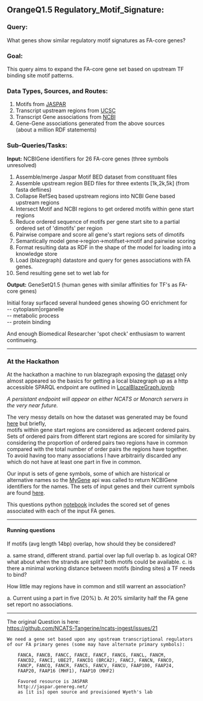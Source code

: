 
## OrangeQ1.5 Regulatory_Motif_Signature: 

### Query:
What genes show similar regulatory motif signatures as FA-core genes?

### Goal:
This query aims to expand the FA-core gene set based on upstream TF binding site motif patterns.

### Data Types, Sources, and Routes:
1. Motifs from [JASPAR](http://jaspar.genereg.net/html/DOWNLOAD/bed_files/)
2. Transcript upstream regions from [UCSC](http://hgdownload.cse.ucsc.edu/goldenPath/hg19/bigZips/)
3. Transcript Gene associations from [NCBI](ftp://ftp.ncbi.nih.gov/gene/DATA/gene2refseq.gz)
4. Gene-Gene associations generated from the above sources  
(about a million RDF statements)
  
### Sub-Queries/Tasks:
   
**Input:** NCBIGene identifiers for 26 FA-core genes (three symbols unresolved)  
  1. Assemble/merge Jaspar Motif BED dataset from constituant files    
  2. Assemble upstream region BED files for three extents [1k,2k,5k] (from fasta deflines)  
  3. Collapse RefSeq based upstream regions into NCBI Gene based upstream regions    
  4. Intersect Motif and NCBI regions to get ordered motifs within gene start regions  
  5. Reduce ordered sequence of motifs per gene start site to a partial ordered set of 'dimotifs' per region  
  6. Pairwise compare and score all gene's start regions sets of dimotifs  
  7. Semantically model gene->region->motifset->motif and pairwise scoring  
  8. Format resulting data as RDF in the shape of the model for loading into a knowledge store  
  9. Load (blazegraph) datastore and query for genes associations with FA genes.  
 10. Send resulting gene set to wet lab for  
 
**Output:** GeneSetQ1.5 (human genes with similar affinities for TF's as FA-core genes)
  
Initial foray surfaced several hundeed genes showing GO enrichment for  
--       cytoplasm|organelle  
--       metabolic process  
--       protein binding  

And enough Biomedical Researcher 'spot check' enthusiasm to warrent continueing.


-----
### At the Hackathon
At the hackathon a machine to run blazegraph exposing the [dataset](file://translator.ncats.io/translator/Orange/jaspar.nt)
only almost appeared so the basics for getting a local blazegraph up as a http accessible
SPARQL endpoint are outlined in [LocalBlazeGraph.ipynb](file://LocalBlazeGraph.ipynb)

_A persistant endpoint will appear on either NCATS or Monarch servers in the very near future._
 

The very messy details on how the dataset was generated may be found [here](https://github.com/TomConlin/Jaspar_FA/blob/master/README.FA_genes_take2) but briefly,  
motifs within gene start regions are considered as adjecent ordered pairs.  
Sets of ordered pairs from different start regions are scored for similarity
by considering the proportion of ordered pairs two regions have in common compared with the total number of order pairs the regions have together.  
To avoid having too many associations I have arbitrairly discarded any which do not have at least one part in five in common.

Our input is sets of gene symbols, some of which are historical or alternative
names so the [MyGene](http://mygene.info/) api was called to return NCBIGene identifiers for the names.
The sets of input genes and their current symbols are found [here](https://github.com/NCATS-Tangerine/cq-notebooks/tree/master/FA_gene_sets).
 
This questions python [notebook](https://github.com/NCATS-Tangerine/cq-notebooks/blob/master/OrangeQ1.5_Regulatory_Motif_Signature/CQ1.5.ipynb)
includes the scored set of genes associated with each of the input FA genes.
 







---
#### Running questions  

If motifs (avg length 14bp) overlap, how should they be considered?

 a. same strand, different strand. partial over lap full overlap
 b. as logical OR?  what about when the strands are split?  both motifs could be available.
 c. is there a minimal working distance between motifs (binding sites) a TF needs to bind?


How little may regions have in common and still warrent an association?

  a. Current using a part in five (20%)
  b. At 20%  similarity half the FA gene set report no associations.

-----
The original Question is here:    
https://github.com/NCATS-Tangerine/ncats-ingest/issues/21


```
We need a gene set based upon any upstream transcriptional regulators
of our FA primary genes (some may have alternate primary symbols):

    FANCA, FANCB, FANCC, FANCE, FANCF, FANCG, FANCL, FANCM,
    FANCD2, FANCI, UBE2T, FANCD1 (BRCA2), FANCJ, FANCN, FANCO,
    FANCP, FANCQ, FANCR, FANCS, FANCV, FANCU, FAAP100, FAAP24,
    FAAP20, FAAP16 (MHF1), FAAP10 (MHF2)

    Favored resource is JASPAR
    http://jaspar.genereg.net/
    as [it is] open source and provisioned Wyeth's lab
```
